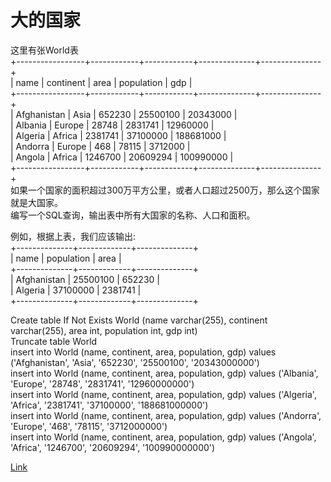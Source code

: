 <h1>大的国家</h1>

这里有张World表</br>
+-----------------+------------+------------+--------------+---------------+</br>
| name            | continent  | area       | population   | gdp           |</br>
+-----------------+------------+------------+--------------+---------------+</br>
| Afghanistan     | Asia       | 652230     | 25500100     | 20343000      |</br>
| Albania         | Europe     | 28748      | 2831741      | 12960000      |</br>
| Algeria         | Africa     | 2381741    | 37100000     | 188681000     |</br>
| Andorra         | Europe     | 468        | 78115        | 3712000       |</br>
| Angola          | Africa     | 1246700    | 20609294     | 100990000     |</br>
+-----------------+------------+------------+--------------+---------------+</br>
如果一个国家的面积超过300万平方公里，或者人口超过2500万，那么这个国家就是大国家。</br>
编写一个SQL查询，输出表中所有大国家的名称、人口和面积。</br>

例如，根据上表，我们应该输出:</br>
+--------------+-------------+--------------+</br>
| name         | population  | area         |</br>
+--------------+-------------+--------------+</br>
| Afghanistan  | 25500100    | 652230       |</br>
| Algeria      | 37100000    | 2381741      |</br>
+--------------+-------------+--------------+</br>

Create table If Not Exists World (name varchar(255), continent varchar(255), area int, population int, gdp int)</br>
Truncate table World</br>
insert into World (name, continent, area, population, gdp) values ('Afghanistan', 'Asia', '652230', '25500100', '20343000000')</br>
insert into World (name, continent, area, population, gdp) values ('Albania', 'Europe', '28748', '2831741', '12960000000')</br>
insert into World (name, continent, area, population, gdp) values ('Algeria', 'Africa', '2381741', '37100000', '188681000000')</br>
insert into World (name, continent, area, population, gdp) values ('Andorra', 'Europe', '468', '78115', '3712000000')</br>
insert into World (name, continent, area, population, gdp) values ('Angola', 'Africa', '1246700', '20609294', '100990000000')</br>

[Link](https://leetcode-cn.com/problems/big-countries/)